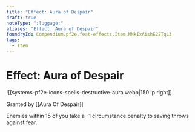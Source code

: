 ```yaml
---
title: "Effect: Aura of Despair"
draft: true
noteType: ":luggage:"
aliases: "Effect: Aura of Despair"
foundryId: Compendium.pf2e.feat-effects.Item.MNkIxAishE22TqL3
tags:
  - Item
---
```


# Effect: Aura of Despair
![[systems-pf2e-icons-spells-destructive-aura.webp|150 lp right]]

Granted by [[Aura Of Despair]]

Enemies within 15 of you take a -1 circumstance penalty to saving throws against fear.
